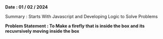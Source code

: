 **Date : 01 / 02 / 2024**

Summary : Starts With Javascript and Developing Logic to Solve Problems

**Problem Statement : To Make a firefly that is inside the box and its recuvrsively moving inside the box**
